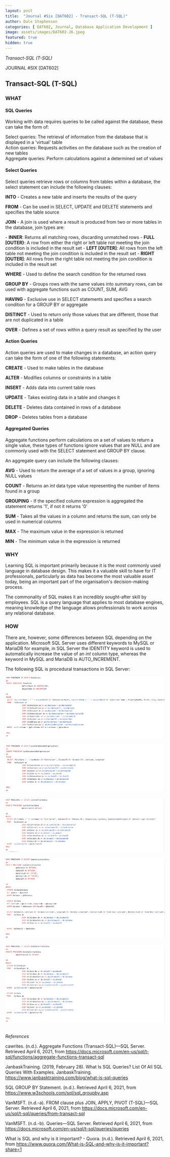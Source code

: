 ```yaml
---
layout: post
title:  "Journal #Six [DAT602] - Transact-SQL (T-SQL)" 
author: Dale Stephenson
categories: [ DAT602, Journal, Database Application Development ]
image: assets/images/DAT602-J6.jpeg
featured: true
hidden: true
---
```

<i>Transact-SQL (T-SQL)</i>

JOURNAL #SIX [DAT602]

<h2>Transact-SQL (T-SQL)</h2>

<h3>WHAT</h3>

<h4>SQL Queries</h4>
 
Working with data requires queries to be called against the database, these can take the form of:
 
Select queries: The retrieval of information from the database that is displayed in a 'virtual' table<br>
Action queries: Requests activities on the database such as the creation of new tables<br>
Aggregate queries: Perform calculations against a determined set of values<br>
 
<h4>Select Queries</h4> 
 
Select queries retrieve rows or columns from tables within a database, the select statement can include the following clauses:

<p style = “margin-left: 10px”><b>INTO</b> - Creates a new table and inserts the results of the query</p>

<p style = “margin-left: 10px”><b>FROM</b> - Can be used in SELECT, UPDATE and DELETE statements and specifies the table source</p>

<p style = “margin-left: 10px”><b>JOIN</b> - A join is used where a result is produced from two or more tables in the database, join types are:</p>
- <b>INNER</b>: Returns all matching rows, discarding unmatched rows
- <b>FULL [OUTER}</b>: A row from either the right or left table not meeting the join condition is included in the result set
- <b>LEFT [OUTER]</b>: All rows from the left table not meeting the join condition is included in the result set  
- <b>RIGHT [OUTER]</b>: All rows from the right table not meeting the join condition is included in the result set  

<p style = “margin-left: 10px”><b>WHERE</b> - Used to define the search condition for the returned rows</p>

<p style = “margin-left: 10px”><b>GROUP BY</b> - Groups rows with the same values into summary rows, can be used with aggregate functions such as COUNT, SUM, AVG</p>

<p style = “margin-left: 10px”><b>HAVING</b> - Exclusive use in SELECT statements and specifies a search condition for a GROUP BY or aggregate</p>

<p style = “margin-left: 10px”><b>DISTINCT</b> - Used to return only those values that are different, those that are not duplicated in a table</p>

<p style = “margin-left: 10px”><b>OVER</b> - Defines a set of rows within a query result as specified by the user</p>
 
<h4>Action Queries</h4> 
 
Action queries are used to make changes in a database, an action query can take the form of one of the following statements:
 
<p style = “margin-left: 10px”><b>CREATE</b> - Used to make tables in the database</p>

<p style = “margin-left: 10px”><b>ALTER</b> - Modifies columns or constraints in a table</p>

<p style = “margin-left: 10px”><b>INSERT</b> - Adds data into current table rows</p>

<p style = “margin-left: 10px”><b>UPDATE</b> - Takes existing data in a table and changes it</p>

<p style = “margin-left: 10px”><b>DELETE</b> - Deletes data contained in rows of a database</p>

<p style = “margin-left: 10px”><b>DROP</b> - Deletes tables from a database</p>
 
<h4>Aggregated Queries</h4>
 
Aggregate functions perform calculations on a set of values to return a single value, these types of functions ignore values that are NULL and are commonly used with the SELECT statement and GROUP BY clause.
 
An aggregate query can include the following clauses:
 
<p style = “margin-left: 10px”><b>AVG</b> - Used to return the average of a set of values in a group, ignoring NULL values</p>

<p style = “margin-left: 10px”><b>COUNT</b> - Returns an <i>int</i> data type value representing the number of items found in a group</p>

<p style = “margin-left: 10px”><b>GROUPING</b> - If the specified column expression is aggregated the statement returns '1', if not it returns '0'</p>

<p style = “margin-left: 10px”><b>SUM</b> - Takes all the values in a column and returns the sum, can only be used in numerical columns</p>

<p style = “margin-left: 10px”><b>MAX</b> - The maximum value in the expression is returned</p>

<p style = “margin-left: 10px”><b>MIN</b> - The minimum value in the expression is returned</p>
 
<h3>WHY</h3>
 
Learning SQL is important primarily because it is the most commonly used language in database design. This makes it a valuable skill to have for IT professionals, particularly as data has become the most valuable asset today, being an important part of the organisation's decision-making process.
 
The commonality of SQL makes it an incredibly sought-after skill by employees. SQL is a query language that applies to most database engines, meaning knowledge of the language allows professionals to work across any relational database.
 
<h3>HOW</h3>
 
There are, however, some differences between SQL depending on the application.  Microsoft SQL Server uses different keywords to MySQL or MariaDB for example, in SQL Server the IDENTITY keyword is used to automatically increase the value of an <i>int</i> column type, whereas the keyword in MySQL and MariaDB is AUTO_INCREMENT.
 
The following SQL is procedural transactions in SQL Server:

<center><img src="/assets/images/DAT602-DML1.png" alt="Data Manipulation Language"></center><br>
<center><img src="/assets/images/DAT602-DML2.png" alt="Data Manipulation Language"></center><br>
<center><img src="/assets/images/DAT602-DML3.png" alt="Data Manipulation Language"></center><br>
<center><img src="/assets/images/DAT602-DML4.png" alt="Data Manipulation Language"></center><br>
<center><img src="/assets/images/DAT602-DML5.png" alt="Data Manipulation Language"></center><br>

<i>References</i> 

cawrites. (n.d.). Aggregate Functions (Transact-SQL)—SQL Server. Retrieved April 6, 2021, from https://docs.microsoft.com/en-us/sql/t-sql/functions/aggregate-functions-transact-sql

JanbaskTraining. (2019, February 28). What Is SQL Queries? List Of All SQL Queries With Examples. JanbaskTraining. 
https://www.janbasktraining.com/blog/what-is-sql-queries

SQL GROUP BY Statement. (n.d.). Retrieved April 6, 2021, from https://www.w3schools.com/sql/sql_groupby.asp

VanMSFT. (n.d.-a). FROM clause plus JOIN, APPLY, PIVOT (T-SQL)—SQL Server. Retrieved April 6, 2021, from https://docs.microsoft.com/en-us/sql/t-sql/queries/from-transact-sql

VanMSFT. (n.d.-b). Queries—SQL Server. Retrieved April 6, 2021, from https://docs.microsoft.com/en-us/sql/t-sql/queries/queries

What is SQL and why is it important? - Quora. (n.d.). Retrieved April 6, 2021, from https://www.quora.com/What-is-SQL-and-why-is-it-important?share=1

